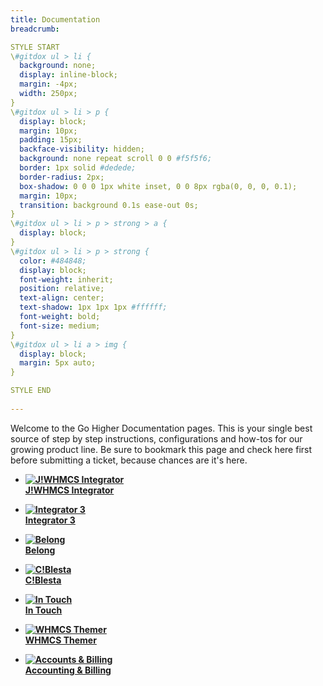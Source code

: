```yaml
---
title: Documentation
breadcrumb: 

STYLE START
\#gitdox ul > li {
  background: none;
  display: inline-block;
  margin: -4px;
  width: 250px; 
}
\#gitdox ul > li > p {
  display: block;
  margin: 10px;
  padding: 15px;
  backface-visibility: hidden;
  background: none repeat scroll 0 0 #f5f5f6;
  border: 1px solid #dedede;
  border-radius: 2px;
  box-shadow: 0 0 0 1px white inset, 0 0 8px rgba(0, 0, 0, 0.1);
  margin: 10px;
  transition: background 0.1s ease-out 0s;
}
\#gitdox ul > li > p > strong > a {
  display: block;
}
\#gitdox ul > li > p > strong {
  color: #484848;
  display: block;
  font-weight: inherit;
  position: relative;
  text-align: center;
  text-shadow: 1px 1px 1px #ffffff;
  font-weight: bold;
  font-size: medium;
}
\#gitdox ul > li a > img {
  display: block;
  margin: 5px auto;
}

STYLE END
 
---
```


Welcome to the Go Higher Documentation pages.  This is your single best source of step by step instructions, configurations and how-tos for our growing product line.  Be sure to bookmark this page and check here first before submitting a ticket, because chances are it's here.

*  **[![J!WHMCS Integrator](assets/jwhmcs.png)<br/>J!WHMCS Integrator](jwhmcs)**

*  **[![Integrator 3](assets/integrator3.png)<br/>Integrator 3](integrator3)**

*  **[![Belong](assets/belong.png)<br/>Belong](belong)**

*  **[![C!Blesta](assets/jblesta.png)<br/>C!Blesta](cblesta)**

*  **[![In Touch](assets/intouch.png)<br/>In Touch](https://support.gohigheris.com/docs/display/INT/In+Touch+Home)**

*  **[![WHMCS Themer](assets/themer.png)<br/>WHMCS Themer](https://support.gohigheris.com/docs/display/THEMER/WHMCS+Themer+Home)**

*  **[![Accounts & Billing](assets/accountandbilling.png)<br/>Accounting & Billing](accounts_billing)**
